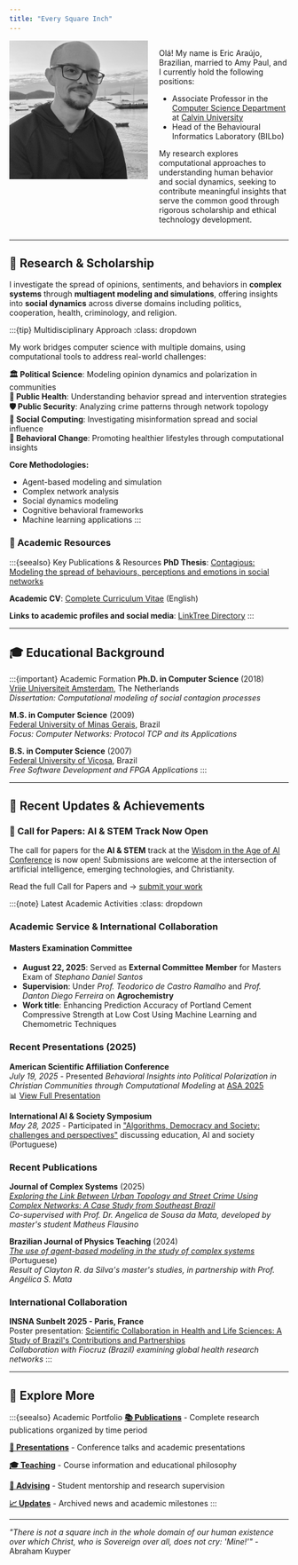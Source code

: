 ```yaml
---
title: "Every Square Inch"
---
```


<div style="display: grid; grid-template-columns: 250px 1fr; gap: 20px; align-items: start;">
  <img src="files/Self-BW-Adjusted.png" alt="Portrait at Búzios in 2023" width="250" style="width: 100%; height: auto;">
  <div>
    <p>Olá! My name is Eric Araújo, Brazilian, married to Amy Paul, and I currently hold the following positions:</p>
    <ul>
      <li>Associate Professor in the <a href="https://calvin.edu/academics/school-stem/computer-science">Computer Science Department</a> at <a href="https://calvin.edu/">Calvin University</a></li>
      <li>Head of the Behavioural Informatics Laboratory (BILbo)</li>
    </ul>
    <p>My research explores computational approaches to understanding human behavior and social dynamics, seeking to contribute meaningful insights that serve the common good through rigorous scholarship and ethical technology development.</p>
  </div>
</div>

---

## 🔬 Research & Scholarship

I investigate the spread of opinions, sentiments, and behaviors in **complex systems** through **multiagent modeling and simulations**, offering insights into **social dynamics** across diverse domains including politics, cooperation, health, criminology, and religion.

:::{tip} Multidisciplinary Approach
:class: dropdown

My work bridges computer science with multiple domains, using computational tools to address real-world challenges:

**🏛️ Political Science**: Modeling opinion dynamics and polarization in communities  
**🏥 Public Health**: Understanding behavior spread and intervention strategies  
**🛡️ Public Security**: Analyzing crime patterns through network topology  
**📱 Social Computing**: Investigating misinformation spread and social influence  
**🌱 Behavioral Change**: Promoting healthier lifestyles through computational insights

**Core Methodologies:**

- Agent-based modeling and simulation
- Complex network analysis
- Social dynamics modeling
- Cognitive behavioral frameworks
- Machine learning applications
:::

### 📖 Academic Resources

:::{seealso} Key Publications & Resources
**PhD Thesis**: [Contagious: Modeling the spread of behaviours, perceptions and emotions in social networks](./files/Contagious_Eric_Araujo.pdf)

**Academic CV**: [Complete Curriculum Vitae](cv/Eric_Araujo_CV.pdf) (English)

**Links to academic profiles and social media**: [LinkTree Directory](https://linktr.ee/earaujo)
:::

---

## 🎓 Educational Background

:::{important} Academic Formation
**Ph.D. in Computer Science** (2018)  
[Vrije Universiteit Amsterdam](https://vu.nl/nl), The Netherlands  
*Dissertation: Computational modeling of social contagion processes*

**M.S. in Computer Science** (2009)  
[Federal University of Minas Gerais](https://ufmg.br/), Brazil  
*Focus: Computer Networks: Protocol TCP and its Applications*

**B.S. in Computer Science** (2007)  
[Federal University of Viçosa](https://www.ufv.br/), Brazil  
*Free Software Development and FPGA Applications*
:::

---


## 📰 Recent Updates & Achievements

### 🚀 Call for Papers: AI & STEM Track Now Open

The call for papers for the **AI & STEM** track at the <a href="https://calvin.edu/faith-and-technology" target="_blank">Wisdom in the Age of AI Conference</a> is now open! Submissions are welcome at the intersection of artificial intelligence, emerging technologies, and Christianity.

Read the full Call for Papers and &rarr; [submit your work](faithandai/cfp-ai-stem.md)

:::{note} Latest Academic Activities
:class: dropdown

### Academic Service & International Collaboration

#### Masters Examination Committee

- **August 22, 2025**: Served as **External Committee Member** for Masters Exam of *Stephano Daniel Santos*
- **Supervision**: Under *Prof. Teodorico de Castro Ramalho* and *Prof. Danton Diego Ferreira* on **Agrochemistry**
- **Work title**: Enhancing Prediction Accuracy of Portland Cement Compressive Strength at Low Cost Using Machine Learning and Chemometric Techniques

### Recent Presentations (2025)

**American Scientific Affiliation Conference**  
*July 19, 2025* - Presented *Behavioral Insights into Political Polarization in Christian Communities through Computational Modeling* at [ASA 2025](https://network.asa3.org/mpage/ASA2025)  
📊 [View Full Presentation](https://ericaraujo.com/presentations/2025/ASA/presentation.html)

**International AI & Society Symposium**  
*May 28, 2025* - Participated in ["Algorithms, Democracy and Society: challenges and perspectives"](https://algoritmosesociedade.inf.ufg.br/#inicio) discussing education, AI and society (Portuguese)

### Recent Publications

**Journal of Complex Systems** (2025)  
[*Exploring the Link Between Urban Topology and Street Crime Using Complex Networks: A Case Study from Southeast Brazil*](https://doi.org/10.1093/comnet/cnaf016)  
*Co-supervised with Prof. Dr. Angelica de Sousa da Mata, developed by master's student Matheus Flausino*

**Brazilian Journal of Physics Teaching** (2024)  
[*The use of agent-based modeling in the study of complex systems*](https://doi.org/10.1590/1806-9126-RBEF-2024-0464) (Portuguese)  
*Result of Clayton R. da Silva's master's studies, in partnership with Prof. Angélica S. Mata*

### International Collaboration

**INSNA Sunbelt 2025 - Paris, France**  
Poster presentation: [Scientific Collaboration in Health and Life Sciences: A Study of Brazil's Contributions and Partnerships](https://www.conftool.pro/sunbelt2025/index.php?page=browseSessions&form_session=196#paperID891)  
*Collaboration with Fiocruz (Brazil) examining global health research networks*
:::

---

## 🔗 Explore More

:::{seealso} Academic Portfolio
**[📚 Publications](publications.md)** - Complete research publications organized by time period

**[🎤 Presentations](presentations.md)** - Conference talks and academic presentations  

**[🎓 Teaching](teaching.md)** - Course information and educational philosophy

**[👥 Advising](advising.md)** - Student mentorship and research supervision

**[📈 Updates](updates.md)** - Archived news and academic milestones
:::

---

*"There is not a square inch in the whole domain of our human existence over which Christ, who is Sovereign over all, does not cry: 'Mine!'"* - Abraham Kuyper
